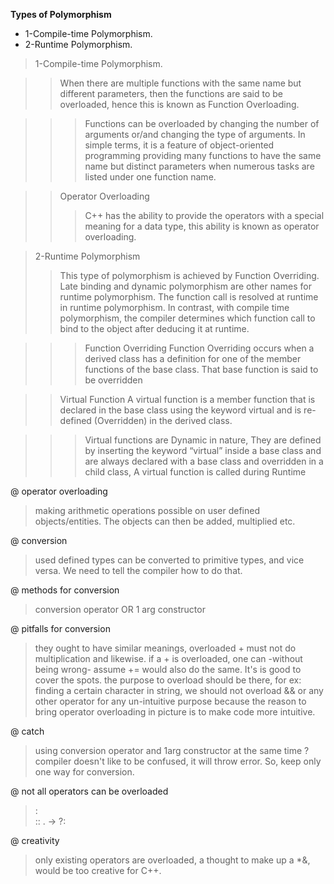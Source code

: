 __Types of Polymorphism__

* 1-Compile-time Polymorphism.
* 2-Runtime Polymorphism.

> 1-Compile-time Polymorphism.

>> When there are multiple functions with the same name but different parameters, then the functions are said to be overloaded, hence this is known as Function Overloading.

>>> Functions can be overloaded by changing the number of arguments or/and changing the type of arguments. In simple terms, it is a feature of object-oriented programming providing many functions to have the same name but distinct parameters when numerous tasks are listed under one function name.

>> Operator Overloading
>>> C++ has the ability to provide the operators with a special meaning for a data type, this ability is known as operator overloading.

>2-Runtime Polymorphism
>>This type of polymorphism is achieved by Function Overriding. Late binding and dynamic polymorphism are other names for runtime polymorphism. The function call is resolved at runtime in runtime polymorphism. In contrast, with compile time polymorphism, the compiler determines which function call to bind to the object after deducing it at runtime.

>>> Function Overriding
Function Overriding occurs when a derived class has a definition for one of the member functions of the base class. That base function is said to be overridden

>> Virtual Function
A virtual function is a member function that is declared in the base class using the keyword virtual and is re-defined (Overridden) in the derived class. 

>>> Virtual functions are Dynamic in nature, They are defined by inserting the keyword “virtual” inside a base class and are always declared with a base class and overridden in a child class, A virtual function is called during Runtime

@ operator overloading
> making arithmetic operations possible on user defined objects/entities.
> The objects can then be added, multiplied etc.

@ conversion
> used defined types can be converted to primitive types, and vice versa.
We need to tell the compiler how to do that.

@ methods for conversion
> conversion operator OR
> 1 arg constructor

@ pitfalls for conversion
> they ought to have similar meanings, overloaded + must not do multiplication and likewise.
> if a + is overloaded, one can -without being wrong- assume += would also do the same. It's is good to cover the spots.
> the purpose to overload should be there,
for ex: finding a certain character in string, we should not overload && or any other operator for any un-intuitive purpose because the reason to bring operator overloading in picture is to make code more intuitive.

@ catch 
> using conversion operator and 1arg constructor at the same time ?
compiler doesn't like to be confused, it will throw error.
So, keep only one way for conversion.

@ not all operators can be overloaded
> :  
> ::
> .
> ->
> ?:

@ creativity
> only existing operators are overloaded, 
a thought to make up a *&, would be too creative for C++.

